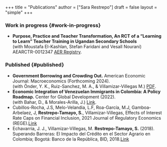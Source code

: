 +++
title = "Publications"
author = ["Sara Restrepo"]
draft = false
layout = "simple"
+++

### Work in progress {#work-in-progress}
- **Purpose, Practice and Teacher Transformation, An RCT of a “Learning to Learn” Teacher Training in Ugandan Secondary Schools** <br />
    (with Moustafa El-Kashlan, Stefan Faridani and Vesall Nourani) AEARCTR-0012347 [AER Registry](https://www.socialscienceregistry.org/trials/12347).
### Published {#published}

- **Government Borrowing and Crowding Out.** American Economic Journal: Macroeconomics (Forthcoming 2024). <br />
  (with Önder, Y. K., Ruiz-Sanchez, M. A., & Villamizar-Villegas M.) [PDF](/pdfs/macro_paper.pdf).
- **Economic Integration of Venezuelan Immigrants in Colombia: A Policy Roadmap.** Center for Global Development (2022). <br />
  (with Bahar, D., & Morales-Arilla, J.) [Link](https://www.cgdev.org/sites/default/files/economic-integration-venezuelan-immigrants-colombia-policy-roadmap-ENG.pdf).
- Cubillos-Rocha, J.S, Melo-Velandia, L.F, Roa-García, M.J, Gamboa-Arbelaez, J, **Restrepo-Tamayo, S.**, Villamizar-Villegas, Effects of Interest Rate Caps on Financial Inclusion, 2021 Journal of Regulatory Economics (REGE).[Link](https://link.springer.com/article/10.1007/s11149-021-09437-0)
- Echavarria, J. J., Villamizar-Villegas, M. **Restrepo-Tamayo, S.** (2018). Superando Barreras: El Impacto del Crédito en el Sector Agrario en Colombia; Bogotá: Banco de la República, BID, 2018.[Link](https://repositorio.banrep.gov.co/bitstream/handle/20.500.12134/9362/LBR_2018-07.pdf?sequence=5&isAllowed=y)
